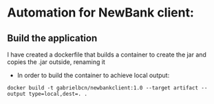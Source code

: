 # Automation for NewBank client:




## Build the application

I have created a dockerfile that builds a container to create the jar and copies the .jar outside, renaming it

* In order to build the container to achieve local output:

`docker build -t gabrielbcn/newbankclient:1.0 --target artifact --output type=local,dest=. .`

  